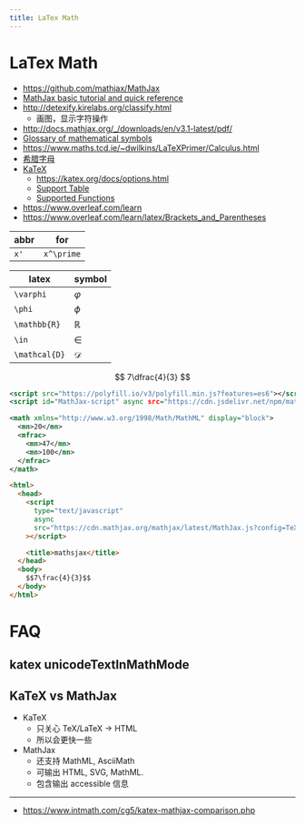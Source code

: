 ```yaml
---
title: LaTex Math
---
```


# LaTex Math

- https://github.com/mathjax/MathJax
- [MathJax basic tutorial and quick reference](https://math.meta.stackexchange.com/a/19678/636093)
- http://detexify.kirelabs.org/classify.html
  - 画图，显示字符操作
- http://docs.mathjax.org/_/downloads/en/v3.1-latest/pdf/
- [Glossary of mathematical symbols](https://en.wikipedia.org/wiki/Glossary_of_mathematical_symbols)
- https://www.maths.tcd.ie/~dwilkins/LaTeXPrimer/Calculus.html
- [希腊字母](https://zh.wikipedia.org/wiki/希腊字母)
- [KaTeX](https://github.com/KaTeX/KaTeX)
  - https://katex.org/docs/options.html
  - [Support Table](https://katex.org/docs/support_table.html)
  - [Supported Functions](https://katex.org/docs/supported.html)
- https://www.overleaf.com/learn
- https://www.overleaf.com/learn/latex/Brackets_and_Parentheses

| abbr | for        |
| ---- | ---------- |
| `x'` | `x^\prime` |

| latex         | symbol        |
| ------------- | ------------- |
| `\varphi`     | $\varphi$     |
| `\phi`        | $\phi$        |
| `\mathbb{R}`  | $\mathbb{R}$  |
| `\in`         | $\in$         |
| `\mathcal{D}` | $\mathcal{D}$ |

$$
7\dfrac{4}{3}
$$

```xml title="MathML"
<script src="https://polyfill.io/v3/polyfill.min.js?features=es6"></script>
<script id="MathJax-script" async src="https://cdn.jsdelivr.net/npm/mathjax@3/es5/tex-mml-chtml.js"></script>

<math xmlns="http://www.w3.org/1998/Math/MathML" display="block">
  <mn>20</mn>
  <mfrac>
    <mn>47</mn>
    <mn>100</mn>
  </mfrac>
</math>
```

```html
<html>
  <head>
    <script
      type="text/javascript"
      async
      src="https://cdn.mathjax.org/mathjax/latest/MathJax.js?config=TeX-MML-AM_CHTML"
    ></script>

    <title>mathsjax</title>
  </head>
  <body>
    $$7\frac{4}{3}$$
  </body>
</html>
```

# FAQ

## katex unicodeTextInMathMode

## KaTeX vs MathJax

- KaTeX
  - 只关心 TeX/LaTeX -> HTML
  - 所以会更快一些
- MathJax
  - 还支持 MathML, AsciiMath
  - 可输出 HTML, SVG, MathML.
  - 包含输出 accessible 信息

---

- https://www.intmath.com/cg5/katex-mathjax-comparison.php
